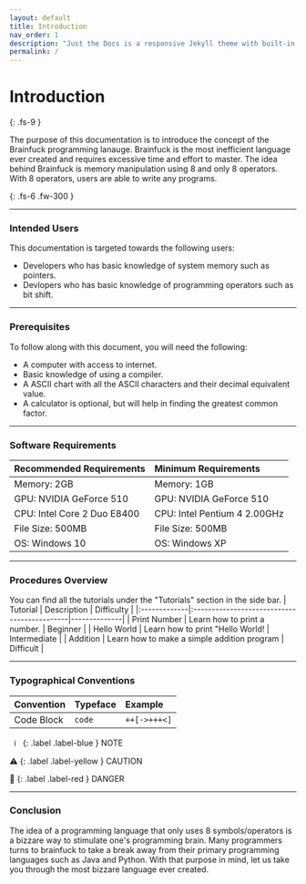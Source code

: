 ```yaml
---
layout: default
title: Introduction
nav_order: 1
description: "Just the Docs is a responsive Jekyll theme with built-in search that is easily customizable and hosted on GitHub Pages."
permalink: /
---
```


# Introduction
{: .fs-9 }

The purpose of this documentation is to introduce the concept of the Brainfuck programming lanauge. Brainfuck is the most inefficient language ever created and requires excessive time and effort to master. 
The idea behind Brainfuck is memory manipulation using 8 and only 8 operators. With 8 operators, users are able to write any programs.

{: .fs-6 .fw-300 }

---

### Intended Users

This documentation is targeted towards the following users:
- Developers who has basic knowledge of system memory such as pointers.
- Devlopers who has basic knowledge of programming operators such as bit shift.

---

### Prerequisites


To follow along with this document, you will need the following:
- A computer with access to internet.
- Basic knowledge of using a compiler.
- A ASCII chart with all the ASCII characters and their decimal equivalent value.
- A calculator is optional, but will help in finding the greatest common factor.

---

### Software Requirements



| Recommended Requirements   | Minimum Requirements           |
|:---------------------------|:-------------------------------|
| Memory: 2GB                | Memory: 1GB                    |
| GPU: NVIDIA GeForce 510    | GPU: NVIDIA GeForce 510        |
| CPU: Intel Core 2 Duo E8400| CPU: Intel Pentium 4 2.00GHz   | 
| File Size: 500MB           | File Size: 500MB               |
| OS: Windows 10             | OS: Windows XP                 |

---
### Procedures Overview

You can find all the tutorials under the "Tutorials" section in the side bar.
| Tutorial     | Description                                 | Difficulty   |
|:-------------|:--------------------------------------------|--------------|
| Print Number | Learn how to print a number.                | Beginner     |
| Hello World  | Learn how to print "Hello World!            | Intermediate |
| Addition     | Learn how to make a simple addition program | Difficult    |

---

### Typographical Conventions



| Convention   | Typeface          | Example     |
|:-------------|:------------------|:------------|
| Code Block   | `code`            | `++[->+++<]`|

&nbsp;&nbsp;ℹ️&nbsp;&nbsp;
{: .label .label-blue }
NOTE

⚠️
{: .label .label-yellow }
CAUTION

🛑
{: .label .label-red }
DANGER

---

### Conclusion


The idea of a programming language that only uses 8 symbols/operators is a bizzare way to stimulate one's programming brain. Many programmers turns to brainfuck to take a break away from their primary programming languages such as Java and Python. With that purpose in mind, let us take you through the most bizzare language ever created.
